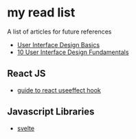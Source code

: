 # my read list
A list of articles for future references

* [User Interface Design Basics](https://www.usability.gov/what-and-why/user-interface-design.html)
* [10 User Interface Design Fundamentals](https://blog.teamtreehouse.com/10-user-interface-design-fundamentals)

## React JS
* [guide to react useeffect hook](https://blog.logrocket.com/guide-to-react-useeffect-hook/)

## Javascript Libraries
* [svelte](http://sveltejs.com/)
